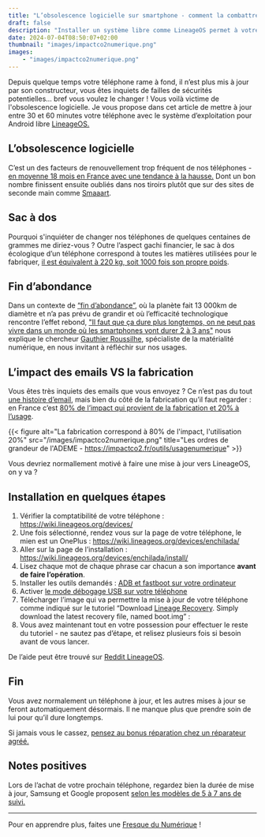 ```yaml
---
title: "L’obsolescence logicielle sur smartphone - comment la combattre ?"
draft: false
description: "Installer un système libre comme LineageOS permet à votre téléphone Android d'être en forme pendant looongtemps."
date: 2024-07-04T08:50:07+02:00
thumbnail: "images/impactco2numerique.png"
images:
    - "images/impactco2numerique.png"
---
```


Depuis quelque temps votre téléphone rame à fond, il n’est plus mis à jour par son constructeur, vous êtes inquiets de failles de sécurités potentielles… bref vous voulez le changer ! Vous voilà victime de l'obsolescence logicielle. 
Je vous propose dans cet article de mettre à jour entre 30 et 60 minutes votre téléphone avec le système d’exploitation pour Android libre [LineageOS.](https://lineageos.org/)

## L’obsolescence logicielle
C’est un des facteurs de renouvellement trop fréquent de nos téléphones - [en moyenne 18 mois en France avec une tendance à la hausse.](https://www.economie.gouv.fr/files/files/2021/20210709_Rapport_Renouvellement_terminaux_mobiles_pratiques_commerciales.pdf) Dont un bon nombre finissent ensuite oubliés dans nos tiroirs plutôt que sur des sites de seconde main comme [Smaaart](https://smaaart.fr/).

## Sac à dos
Pourquoi s'inquiéter de changer nos téléphones de quelques centaines de grammes me diriez-vous ? Outre l’aspect gachi financier, le sac à dos écologique d’un téléphone correspond à toutes les matières utilisées pour le fabriquer, [il est équivalent à 220 kg, soit 1000 fois son propre poids](https://www.linkedin.com/posts/la-fresque-du-num%C3%A9rique_sac-%C3%A0-dos-%C3%A9cologique-activity-7132646345214980097-j79G/?originalSubdomain=fr).

## Fin d’abondance
Dans un contexte de [“fin d’abondance”](https://www.linkedin.com/posts/paleclercq_les-exportations-de-p%C3%A9trole-vont-%C3%AAtre-activity-7072510421991055360-HQAB), où la planète fait 13 000km de diamètre et n’a pas prévu de grandir et où l’efficacité technologique rencontre l’effet rebond, ["Il faut que ça dure plus longtemps, on ne peut pas vivre dans un monde où les smartphones vont durer 2 à 3 ans"](https://www.linkedin.com/feed/update/urn:li:activity:7015982682203394048/) nous explique le chercheur [Gauthier Roussilhe](https://gauthierroussilhe.com/), spécialiste de la matérialité numérique, en nous invitant à réfléchir sur nos usages.

## L’impact des emails VS la fabrication
Vous êtes très inquiets des emails que vous envoyez ? Ce n’est pas du tout [une histoire d’email](https://www.linkedin.com/feed/update/urn:li:activity:6934784676515487745/?updateEntityUrn=urn%3Ali%3Afs_feedUpdate%3A%28V2%2Curn%3Ali%3Aactivity%3A6934784676515487745%29), mais bien du côté de la fabrication qu’il faut regarder : en France c’est [80% de l’impact qui provient de la fabrication et 20% à l’usage](https://bonpote.com/environnement-faut-il-supprimer-ses-emails/). 

{{< figure alt="La fabrication correspond à 80% de l'impact, l'utilisation 20%" src="/images/impactco2numerique.png" title="Les ordres de grandeur de l'ADEME - https://impactco2.fr/outils/usagenumerique" >}}

Vous devriez normallement motivé à faire une mise à jour vers LineageOS, on y va ?

## Installation en quelques étapes
1. Vérifier la comptatibilité de votre téléphone : https://wiki.lineageos.org/devices/
2. Une fois sélectionné, rendez vous sur la page de votre téléphone, le mien est un OnePlus : https://wiki.lineageos.org/devices/enchilada/
3. Aller sur la page de l’installation : https://wiki.lineageos.org/devices/enchilada/install/
4. Lisez chaque mot de chaque phrase car chacun a son importance **avant de faire l’opération**.
5. Installer les outils demandés : [ADB et fastboot sur votre ordinateur](https://www.frandroid.com/android/rom-custom-2/403222_comment-telecharger-les-outils-adb-et-fastboot-sur-windows-macos-et-linux) 
6. Activer [le mode débogage USB sur votre téléphone](https://www.frandroid.com/comment-faire/tutoriaux/229753_questcequelemodedebogageusb) 
7. Télécharger l’image qui va permettre la mise à jour de votre téléphone comme indiqué sur le tutoriel “Download [Lineage Recovery](https://download.lineageos.org/devices/enchilada/builds). Simply download the latest recovery file, named boot.img” : 
8. Vous avez maintenant tout en votre possession pour effectuer le reste du tutoriel - ne sautez pas d’étape, et relisez plusieurs fois si besoin avant de vous lancer.

De l’aide peut être trouvé sur [Reddit LineageOS](https://www.reddit.com/r/LineageOS/new/).

## Fin
Vous avez normalement un téléphone à jour, et les autres mises à jour se feront automatiquement désormais. Il ne manque plus que prendre soin de lui pour qu’il dure longtemps.

Si jamais vous le cassez, [pensez au bonus réparation chez un réparateur agréé.](https://www.economie.gouv.fr/particuliers/bonus-reparation-comment-ca-marche)

## Notes positives
Lors de l’achat de votre prochain téléphone, regardez bien la durée de mise à jour, Samsung et Google proposent [selon les modèles de 5 à 7 ans de suivi.](https://www.nextpit.fr/mise-a-jour-android-garanties-fabricants)


---
Pour en apprendre plus, faites une [Fresque du Numérique](https://fresquedunumerique.org/inscription-atelier.html) !